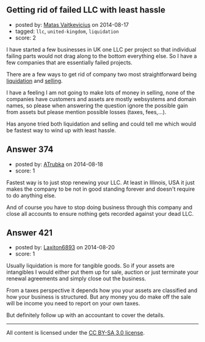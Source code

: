 ## Getting rid of failed LLC with least hassle

- posted by: [Matas Vaitkevicius](https://stackexchange.com/users/1636408/matas-vaitkevicius) on 2014-08-17
- tagged: `llc`, `united-kingdom`, `liquidation`
- score: 2

I have started a few businesses in UK one LLC per project so that individual failing parts would not drag along to the bottom everything else. So I have a few companies that are essentially failed projects. 

There are a few ways to get rid of company two most straightforward being [liquidation][1] and [selling][2]. 

I have a feeling I am not going to make lots of money in selling, none of the companies have customers and assets are mostly websystems and domain names, so please when answering the question ignore the possible gain from assets but please mention possible losses (taxes, fees,...).

Has anyone tried both liquidation and selling and could tell me which would be fastest way to wind up with least hassle.


  [1]: https://www.gov.uk/government/publications/members-voluntary-winding-up-declaration-of-solvency-form-470
  [2]: http://www.businessesforsale.com/


## Answer 374

- posted by: [ATrubka](https://stackexchange.com/users/1052629/atrubka) on 2014-08-18
- score: 1

Fastest way is to just stop renewing your LLC. At least in Illinois, USA it just makes the company to be not in good standing forever and doesn't require to do anything else.

And of course you have to stop doing business through this company and close all accounts to ensure nothing gets recorded against your dead LLC.


## Answer 421

- posted by: [Laxiton6893](https://stackexchange.com/users/2181902/laxiton6893) on 2014-08-20
- score: 1

Usually liquidation is more for tangible goods. So if your assets are intangibles I would either put them up for sale, auction or just terminate your renewal agreements and simply close out the business.

From a taxes perspective it depends how you your assets are classified and how your business is structured. But any money you do make off the sale will be income you need to report on your own taxes. 

But definitely follow up with an accountant to cover the details. 



---

All content is licensed under the [CC BY-SA 3.0 license](https://creativecommons.org/licenses/by-sa/3.0/).
